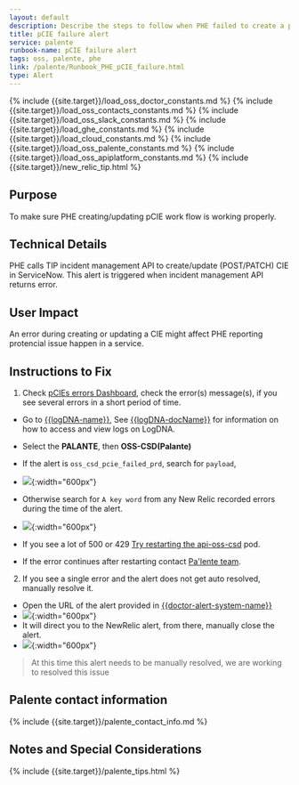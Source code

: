 ```yaml
---
layout: default
description: Describe the steps to follow when PHE failed to create a pCIE
title: pCIE failure alert
service: palente
runbook-name: pCIE failure alert
tags: oss, palente, phe
link: /palente/Runbook_PHE_pCIE_failure.html
type: Alert
---
```


{% include {{site.target}}/load_oss_doctor_constants.md %}
{% include {{site.target}}/load_oss_contacts_constants.md %}
{% include {{site.target}}/load_oss_slack_constants.md %}
{% include {{site.target}}/load_ghe_constants.md %}
{% include {{site.target}}/load_cloud_constants.md %}
{% include {{site.target}}/load_oss_palente_constants.md %}
{% include {{site.target}}/load_oss_apiplatform_constants.md %}
{% include {{site.target}}/new_relic_tip.html %}

## Purpose
To make sure PHE creating/updating pCIE work flow is working properly.

## Technical Details
PHE calls TIP incident management API to create/update (POST/PATCH) CIE in ServiceNow. This alert is triggered when incident management API returns error.

## User Impact
An error during creating or updating a CIE might affect PHE reporting protencial issue happen in a service.

## Instructions to Fix

1. Check [pCIEs errors Dashboard](https://one.newrelic.com/launcher/dashboards.launcher?pane=eyJuZXJkbGV0SWQiOiJkYXNoYm9hcmRzLmRhc2hib2FyZCIsImVudGl0eUlkIjoiTVRreU5qZzVOM3hXU1ZwOFJFRlRTRUpQUVZKRWZHUmhPamcyT0RFNCIsInVzZURlZmF1bHRUaW1lUmFuZ2UiOmZhbHNlLCJpc1RlbXBsYXRlRW1wdHkiOmZhbHNlLCJzZWxlY3RlZFBhZ2UiOiJNVGt5TmpnNU4zeFdTVnA4UkVGVFNFSlBRVkpFZkRFMU56RXhOREkiLCJlZGl0TW9kZSI6dHJ1ZSwiaXNTYXZpbmdFZGl0Q2hhbmdlcyI6ZmFsc2V9&platform[accountId]=1926897&platform[$isFallbackTimeRange]=false), check the error(s) message(s), if you see several errors in a short period of time.  
  - Go to [{{logDNA-name}}]({{logDNA-link}}), See [{{logDNA-docName}}]({{logDNA-docRepo}}) for information on how to access and view logs on LogDNA.
  - Select the **PALANTE**, then **OSS-CSD(Palante)**
  - If the alert is `oss_csd_pcie_failed_prd`, search for `payload`, 
   - ![]({{site.baseurl}}/docs/runbooks/palente/images/logDNA/pcieCreateUpdateError.png){:width="600px"}
  
  - Otherwise search for `A key word` from any New Relic recorded errors during the time of the alert.
   - ![]({{site.baseurl}}/docs/runbooks/palente/images/logDNA/finished_report_refresh.png){:width="600px"}
   - If you see a lot of 500 or 429 [Try restarting the api-oss-csd]({{site.baseurl}}/docs/runbooks/palente/Palente_Tips_and_Techniques.html#how-to-restart-palente-services) pod.
   - If the error continues after restarting contact [Pa'lente team](#palente-contact-information).
2. If you see a single error and the alert does not get auto resolved, manually resolve it.
  - Open the URL of the alert provided in [{{doctor-alert-system-name}}]({{doctor-alert-system-link}})
  - ![]({{site.baseurl}}/docs/runbooks/palente/images/pd/newrelic_alert_id.png){:width="600px"}
  - It will direct you to the NewRelic alert, from there, manually close the alert.
  - ![]({{site.baseurl}}/docs/runbooks/palente/images/newrelic/manually_close_alert.png){:width="600px"}
  > At this time this alert needs to be manually resolved, we are working to resolved this issue


## Palente contact information

{% include {{site.target}}/palente_contact_info.md %}


## Notes and Special Considerations
{% include {{site.target}}/palente_tips.html %}
